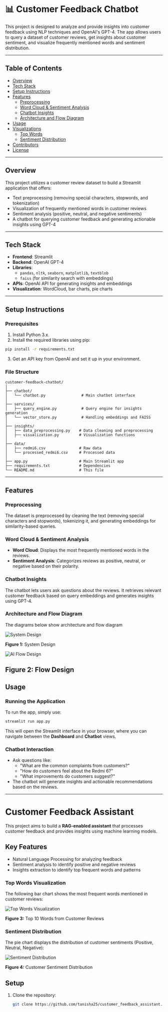 
# 📊 Customer Feedback Chatbot

This project is designed to analyze and provide insights into customer feedback using NLP techniques and OpenAI's GPT-4. The app allows users to query a dataset of customer reviews, get insights about customer sentiment, and visualize frequently mentioned words and sentiment distribution.

---

## Table of Contents
- [Overview](#overview)
- [Tech Stack](#tech-stack)
- [Setup Instructions](#setup-instructions)
- [Features](#features)
  - [Preprocessing](#preprocessing)
  - [Word Cloud & Sentiment Analysis](#word-cloud--sentiment-analysis)
  - [Chatbot Insights](#chatbot-insights)
  - [Architecture and Flow Diagram](#architecture)
- [Usage](#usage)
- [Visualizations](#visualizations)
  - [Top Words](#top-words)
  - [Sentiment Distribution](#sentiment-distribution)
- [Contributors](#contributors)
- [License](#license)

---

## Overview

This project utilizes a customer review dataset to build a Streamlit application that offers:
- Text preprocessing (removing special characters, stopwords, and tokenization)
- Visualization of frequently mentioned words in customer reviews
- Sentiment analysis (positive, neutral, and negative sentiments)
- A chatbot for querying customer feedback and generating actionable insights using GPT-4

---

## Tech Stack

- **Frontend**: Streamlit
- **Backend**: OpenAI GPT-4
- **Libraries**: 
  - `pandas`, `nltk`, `seaborn`, `matplotlib`, `textblob`
  - `faiss` (for similarity search with embeddings)
- **APIs**: OpenAI API for generating insights and embeddings
- **Visualization**: WordCloud, bar charts, pie charts

---

## Setup Instructions

### Prerequisites

1. Install Python 3.x.
2. Install the required libraries using pip:

```bash
pip install -r requirements.txt
```

3. Get an API key from OpenAI and set it up in your environment.

### File Structure

```
customer-feedback-chatbot/
│
├── chatbot/
│   └── chatbot.py                # Main chatbot interface
│
├── services/
│   ├── query_engine.py           # Query engine for insights generation
│   └── vector_store.py           # Handling embeddings and FAISS
│
├── insights/
│   ├── data_preprocessing.py    # Data cleaning and preprocessing
│   ├── visualization.py         # Visualization functions
│
├── data/
│   ├── redmi6.csv               # Raw data
│   └── processed_redmi6.csv     # Processed data
│
├── app.py                       # Main Streamlit app
├── requirements.txt             # Dependencies
└── README.md                    # This file
```

---

## Features

### Preprocessing

The dataset is preprocessed by cleaning the text (removing special characters and stopwords), tokenizing it, and generating embeddings for similarity-based queries.

### Word Cloud & Sentiment Analysis

- **Word Cloud**: Displays the most frequently mentioned words in the reviews.
- **Sentiment Analysis**: Categorizes reviews as positive, neutral, or negative based on their polarity.

### Chatbot Insights

The chatbot lets users ask questions about the reviews. It retrieves relevant customer feedback based on query embeddings and generates insights using GPT-4.

### Architecture and Flow Diagram
The diagrams below show architecture and flow diagram

![System Design](https://github.com/tanisha25/customer_feedback_assistant/blob/main/images/Build%20RAG%20Enabled%20Assistant.png)

**Figure 1:** System Design

![AI Flow Design](https://github.com/tanisha25/customer_feedback_assistant/blob/main/images/ai_pipeline_architecture.png)

**Figure 2:** Flow Design
---

## Usage

### Running the Application

To run the app, simply use:

```bash
streamlit run app.py
```

This will open the Streamlit interface in your browser, where you can navigate between the **Dashboard** and **Chatbot** views.

### Chatbot Interaction

- Ask questions like: 
  - "What are the common complaints from customers?"
  - "How do customers feel about the Redmi 6?"
  - "What improvements do customers suggest?"
- The chatbot will generate insights and actionable recommendations based on the reviews.

---
# Customer Feedback Assistant

This project aims to build a **RAG-enabled assistant** that processes customer feedback and provides insights using machine learning models.

## Key Features

- Natural Language Processing for analyzing feedback
- Sentiment analysis to identify positive and negative reviews
- Insights extraction to identify top frequent words and patterns

### Top Words Visualization
The following bar chart shows the most frequent words mentioned in customer reviews:

![Top Words Visualization](https://github.com/tanisha25/customer_feedback_assistant/blob/main/images/Top%2010%20Frequent%20Words%20in%20Reviews.png)

**Figure 3:** Top 10 Words from Customer Reviews

### Sentiment Distribution
The pie chart displays the distribution of customer sentiments (Positive, Neutral, Negative):

![Sentiment Distribution](https://github.com/tanisha25/customer_feedback_assistant/blob/main/images/Sentiment%20Distribution.png)

**Figure 4:** Customer Sentiment Distribution

## Setup

1. Clone the repository:

   ```bash
   git clone https://github.com/tanisha25/customer_feedback_assistant.git
